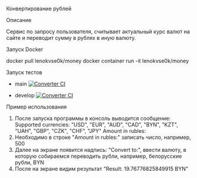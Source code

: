 Конвертирование рублей

Описание

Сервис по запросу пользователя, считывает актуальный курс валют на сайте и переводит сумму в рублях в иную валюту.

Запуск Docker

docker pull lenokvse0k/money
docker container run -it lenokvse0k/money

Запуск тестов
- main [![Converter CI](https://github.com/RemnevaElena/Software-Engineering/blob/develop/.github/workflows/main.yml/badge.svg?branch=main)](https://github.com/RemnevaElena/Software-Engineering/blob/develop/.github/workflows/main.yml)

- develop [![Converter CI](https://github.com/RemnevaElena/Software-Engineering/blob/develop/.github/workflows/main.yml/badge.svg?branch=develop)](https://github.com/RemnevaElena/Software-Engineering/blob/develop/.github/workflows/main.yml)

Пример использования
1. После запуска программы в консоль выводится сообщение:
    Supported currencies: "USD", "EUR", "AUD", "CAD", "BYN", "KZT", "UAH", "GBP", "CZK", "CHF", "JPY"
    Amount in rubles:
2. Необходимо в строке "Amount in rubles:" записать число, например, 500
3. Далее на экране появится надпись: "Сonvert to:", ввести валюту, в которую собираемся переводить рубли, например,
    белорусские рубли, BYN
4. После на экране видим результат "Result: 19.76776825849915 BYN"
